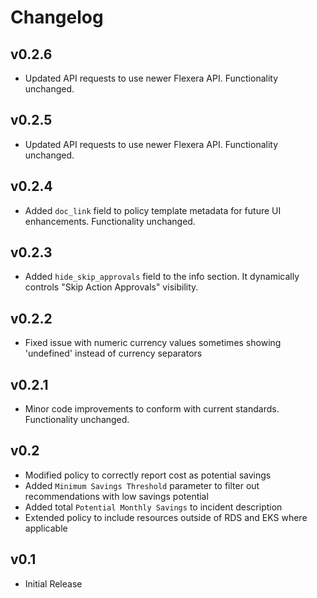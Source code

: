 # Changelog

## v0.2.6

- Updated API requests to use newer Flexera API. Functionality unchanged.

## v0.2.5

- Updated API requests to use newer Flexera API. Functionality unchanged.

## v0.2.4

- Added `doc_link` field to policy template metadata for future UI enhancements. Functionality unchanged.

## v0.2.3

- Added `hide_skip_approvals` field to the info section. It dynamically controls "Skip Action Approvals" visibility.

## v0.2.2

- Fixed issue with numeric currency values sometimes showing 'undefined' instead of currency separators

## v0.2.1

- Minor code improvements to conform with current standards. Functionality unchanged.

## v0.2

- Modified policy to correctly report cost as potential savings
- Added `Minimum Savings Threshold` parameter to filter out recommendations with low savings potential
- Added total `Potential Monthly Savings` to incident description
- Extended policy to include resources outside of RDS and EKS where applicable

## v0.1

- Initial Release
